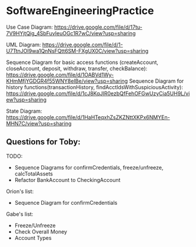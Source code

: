 # SoftwareEngineeringPractice

Use Case Diagram: https://drive.google.com/file/d/17tu-7V9HYjtQig_4SbFuvIeuOGc1R7wC/view?usp=sharing

UML Diagram:  https://drive.google.com/file/d/1-U7TtnJOI9wa1QnNsFQtt6SM-FXgUX0C/view?usp=sharing

Sequence Diagram for basic access functions (createAccount, closeAccount, deposit, withdraw, transfer, checkBalance):  https://drive.google.com/file/d/1OABVd1Wy-KHmMfjYGDGR4f55WNY8eIBe/view?usp=sharing
Sequence Diagram for history functions(transactionHistory, findAcctIdsWithSuspiciousActivity):  https://drive.google.com/file/d/1cJ8KqJIR0ezbQfFehOFGwUzyCia5UH9L/view?usp=sharing

State Diagram:  https://drive.google.com/file/d/1HaHTeqxhZsZKZNttXKPx6NMYEn-MHN7C/view?usp=sharing

Questions for Toby:
 - 

TODO:
 - Sequence Diagrams for confirmCredentials, freeze/unfreeze, calcTotalAssets
 - Refactor BankAccount to CheckingAccount

Orion's list:
 - Sequence Diagram for confirmCredentials

Gabe's list:
 - Freeze/Unfreeze
 - Check Overall Money
 - Account Types